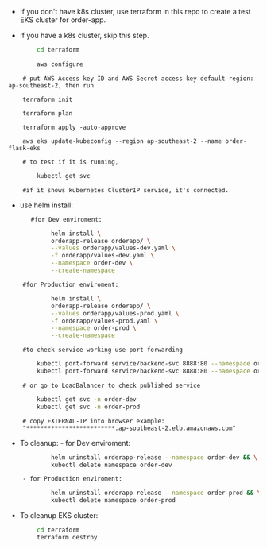- If you don't have k8s cluster, use terraform in this repo to create a test EKS cluster for order-app.

- If you have a k8s cluster, skip this step.
```bash
        cd terraform

        aws configure
```
        # put AWS Access key ID and AWS Secret access key default region: ap-southeast-2, then run

        terraform init

        terraform plan

        terraform apply -auto-approve

        aws eks update-kubeconfig --region ap-southeast-2 --name order-flask-eks

        # to test if it is running, 
```bash
        kubectl get svc
```        
        #if it shows kubernetes ClusterIP service, it's connected.

- use helm install:

         #for Dev enviroment:
```bash       
            helm install \
            orderapp-release orderapp/ \
            --values orderapp/values-dev.yaml \
            -f orderapp/values-dev.yaml \
            --namespace order-dev \
            --create-namespace
```
        #for Production enviroment:
```bash
            helm install \
            orderapp-release orderapp/ \
            --values orderapp/values-prod.yaml \
            -f orderapp/values-prod.yaml \
            --namespace order-prod \
            --create-namespace
```

        #to check service working use port-forwarding
```bash
        kubectl port-forward service/backend-svc 8888:80 --namespace order-dev
        kubectl port-forward service/backend-svc 8888:80 --namespace order-prod
```
        # or go to LoadBalancer to check published service
```bash
        kubectl get svc -n order-dev
        kubectl get svc -n order-prod
```
        # copy EXTERNAL-IP into browser example:
        "*************************.ap-southeast-2.elb.amazonaws.com"


- To cleanup:
        - for Dev enviroment:
```bash
            helm uninstall orderapp-release --namespace order-dev && \
            kubectl delete namespace order-dev
```
        - for Production enviroment:
```bash        
            helm uninstall orderapp-release --namespace order-prod && \
            kubectl delete namespace order-prod
```
- To cleanup EKS cluster:
```bash 
        cd terraform
        terraform destroy
```
